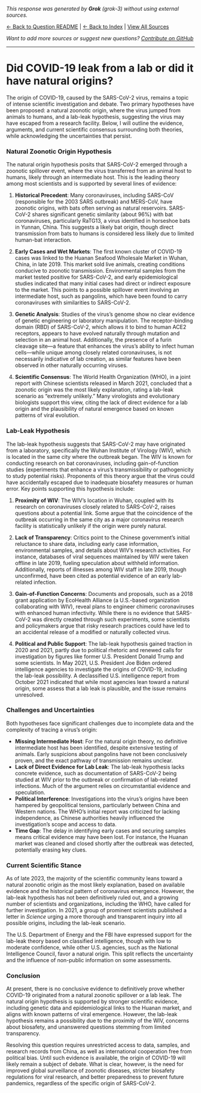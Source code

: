 <!-- 
Generated by: grok
Model: grok-3
Prompt type: default
Generated at: 2025-06-12T15:40:36.816953
-->

*This response was generated by **Grok** (grok-3) without using external sources.*

[← Back to Question README](README.md) | [← Back to Index](../README.md) | [View All Sources](../allsources.md)

*Want to add more sources or suggest new questions? [Contribute on GitHub](https://github.com/justinwest/SuggestedSources)*

---

# Did COVID-19 leak from a lab or did it have natural origins?

The origin of COVID-19, caused by the SARS-CoV-2 virus, remains a topic of intense scientific investigation and debate. Two primary hypotheses have been proposed: a natural zoonotic origin, where the virus jumped from animals to humans, and a lab-leak hypothesis, suggesting the virus may have escaped from a research facility. Below, I will outline the evidence, arguments, and current scientific consensus surrounding both theories, while acknowledging the uncertainties that persist.

### Natural Zoonotic Origin Hypothesis
The natural origin hypothesis posits that SARS-CoV-2 emerged through a zoonotic spillover event, where the virus transferred from an animal host to humans, likely through an intermediate host. This is the leading theory among most scientists and is supported by several lines of evidence:

1. **Historical Precedent**: Many coronaviruses, including SARS-CoV (responsible for the 2003 SARS outbreak) and MERS-CoV, have zoonotic origins, with bats often serving as natural reservoirs. SARS-CoV-2 shares significant genetic similarity (about 96%) with bat coronaviruses, particularly RaTG13, a virus identified in horseshoe bats in Yunnan, China. This suggests a likely bat origin, though direct transmission from bats to humans is considered less likely due to limited human-bat interaction.

2. **Early Cases and Wet Markets**: The first known cluster of COVID-19 cases was linked to the Huanan Seafood Wholesale Market in Wuhan, China, in late 2019. This market sold live animals, creating conditions conducive to zoonotic transmission. Environmental samples from the market tested positive for SARS-CoV-2, and early epidemiological studies indicated that many initial cases had direct or indirect exposure to the market. This points to a possible spillover event involving an intermediate host, such as pangolins, which have been found to carry coronaviruses with similarities to SARS-CoV-2.

3. **Genetic Analysis**: Studies of the virus’s genome show no clear evidence of genetic engineering or laboratory manipulation. The receptor-binding domain (RBD) of SARS-CoV-2, which allows it to bind to human ACE2 receptors, appears to have evolved naturally through mutation and selection in an animal host. Additionally, the presence of a furin cleavage site—a feature that enhances the virus’s ability to infect human cells—while unique among closely related coronaviruses, is not necessarily indicative of lab creation, as similar features have been observed in other naturally occurring viruses.

4. **Scientific Consensus**: The World Health Organization (WHO), in a joint report with Chinese scientists released in March 2021, concluded that a zoonotic origin was the most likely explanation, rating a lab-leak scenario as “extremely unlikely.” Many virologists and evolutionary biologists support this view, citing the lack of direct evidence for a lab origin and the plausibility of natural emergence based on known patterns of viral evolution.

### Lab-Leak Hypothesis
The lab-leak hypothesis suggests that SARS-CoV-2 may have originated from a laboratory, specifically the Wuhan Institute of Virology (WIV), which is located in the same city where the outbreak began. The WIV is known for conducting research on bat coronaviruses, including gain-of-function studies (experiments that enhance a virus’s transmissibility or pathogenicity to study potential risks). Proponents of this theory argue that the virus could have accidentally escaped due to inadequate biosafety measures or human error. Key points supporting this hypothesis include:

1. **Proximity of WIV**: The WIV’s location in Wuhan, coupled with its research on coronaviruses closely related to SARS-CoV-2, raises questions about a potential link. Some argue that the coincidence of the outbreak occurring in the same city as a major coronavirus research facility is statistically unlikely if the origin were purely natural.

2. **Lack of Transparency**: Critics point to the Chinese government’s initial reluctance to share data, including early case information, environmental samples, and details about WIV’s research activities. For instance, databases of viral sequences maintained by WIV were taken offline in late 2019, fueling speculation about withheld information. Additionally, reports of illnesses among WIV staff in late 2019, though unconfirmed, have been cited as potential evidence of an early lab-related infection.

3. **Gain-of-Function Concerns**: Documents and proposals, such as a 2018 grant application by EcoHealth Alliance (a U.S.-based organization collaborating with WIV), reveal plans to engineer chimeric coronaviruses with enhanced human infectivity. While there is no evidence that SARS-CoV-2 was directly created through such experiments, some scientists and policymakers argue that risky research practices could have led to an accidental release of a modified or naturally collected virus.

4. **Political and Public Support**: The lab-leak hypothesis gained traction in 2020 and 2021, partly due to political rhetoric and renewed calls for investigation by figures like former U.S. President Donald Trump and some scientists. In May 2021, U.S. President Joe Biden ordered intelligence agencies to investigate the origins of COVID-19, including the lab-leak possibility. A declassified U.S. intelligence report from October 2021 indicated that while most agencies lean toward a natural origin, some assess that a lab leak is plausible, and the issue remains unresolved.

### Challenges and Uncertainties
Both hypotheses face significant challenges due to incomplete data and the complexity of tracing a virus’s origin:

- **Missing Intermediate Host**: For the natural origin theory, no definitive intermediate host has been identified, despite extensive testing of animals. Early suspicions about pangolins have not been conclusively proven, and the exact pathway of transmission remains unclear.
- **Lack of Direct Evidence for Lab Leak**: The lab-leak hypothesis lacks concrete evidence, such as documentation of SARS-CoV-2 being studied at WIV prior to the outbreak or confirmation of lab-related infections. Much of the argument relies on circumstantial evidence and speculation.
- **Political Interference**: Investigations into the virus’s origins have been hampered by geopolitical tensions, particularly between China and Western nations. The WHO’s initial report was criticized for lacking independence, as Chinese authorities heavily influenced the investigation’s scope and access to data.
- **Time Gap**: The delay in identifying early cases and securing samples means critical evidence may have been lost. For instance, the Huanan market was cleaned and closed shortly after the outbreak was detected, potentially erasing key clues.

### Current Scientific Stance
As of late 2023, the majority of the scientific community leans toward a natural zoonotic origin as the most likely explanation, based on available evidence and the historical pattern of coronavirus emergence. However, the lab-leak hypothesis has not been definitively ruled out, and a growing number of scientists and organizations, including the WHO, have called for further investigation. In 2021, a group of prominent scientists published a letter in *Science* urging a more thorough and transparent inquiry into all possible origins, including the lab-leak scenario.

The U.S. Department of Energy and the FBI have expressed support for the lab-leak theory based on classified intelligence, though with low to moderate confidence, while other U.S. agencies, such as the National Intelligence Council, favor a natural origin. This split reflects the uncertainty and the influence of non-public information on some assessments.

### Conclusion
At present, there is no conclusive evidence to definitively prove whether COVID-19 originated from a natural zoonotic spillover or a lab leak. The natural origin hypothesis is supported by stronger scientific evidence, including genetic data and epidemiological links to the Huanan market, and aligns with known patterns of viral emergence. However, the lab-leak hypothesis remains a possibility due to the proximity of the WIV, concerns about biosafety, and unanswered questions stemming from limited transparency.

Resolving this question requires unrestricted access to data, samples, and research records from China, as well as international cooperation free from political bias. Until such evidence is available, the origin of COVID-19 will likely remain a subject of debate. What is clear, however, is the need for improved global surveillance of zoonotic diseases, stricter biosafety regulations for viral research, and better preparedness to prevent future pandemics, regardless of the specific origin of SARS-CoV-2.